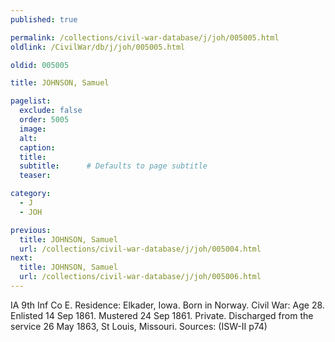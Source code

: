 ```yaml
---
published: true

permalink: /collections/civil-war-database/j/joh/005005.html
oldlink: /CivilWar/db/j/joh/005005.html

oldid: 005005

title: JOHNSON, Samuel

pagelist:
  exclude: false
  order: 5005
  image: 
  alt:
  caption:
  title:
  subtitle:      # Defaults to page subtitle
  teaser:

category: 
  - J 
  - JOH

previous:
  title: JOHNSON, Samuel
  url: /collections/civil-war-database/j/joh/005004.html  
next:
  title: JOHNSON, Samuel
  url: /collections/civil-war-database/j/joh/005006.html   
---
```

IA 9th Inf Co E. Residence: Elkader, Iowa. Born in Norway. Civil War: Age 28. Enlisted 14 Sep 1861. Mustered 24 Sep 1861. Private. Discharged from the service 26 May 1863, St Louis, Missouri. Sources: (ISW-II p74)
